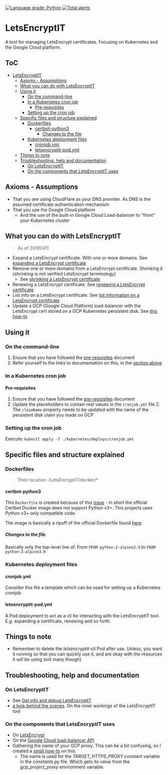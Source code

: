 [![Language grade: Python](https://img.shields.io/lgtm/grade/python/g/larssb/LetsEncryptIT.svg?logo=lgtm&logoWidth=18)](https://lgtm.com/projects/g/larssb/LetsEncryptIT/context:python)
[![Total alerts](https://img.shields.io/lgtm/alerts/g/larssb/LetsEncryptIT.svg?logo=lgtm&logoWidth=18)](https://lgtm.com/projects/g/larssb/LetsEncryptIT/alerts/)

# LetsEncryptIT

A tool for managing LetsEncrypt certificates. Focusing on Kubernetes and the Google Cloud platform.

## ToC <!-- omit in toc -->

- [LetsEncryptIT](#letsencryptit)
  - [Axioms - Assumptions](#axioms---assumptions)
  - [What you can do with LetsEncryptIT](#what-you-can-do-with-letsencryptit)
  - [Using it](#using-it)
    - [On the command-line](#on-the-command-line)
    - [In a Kubernetes cron job](#in-a-kubernetes-cron-job)
      - [Pre-requisites](#pre-requisites)
    - [Setting up the cron job](#setting-up-the-cron-job)
  - [Specific files and structure explained](#specific-files-and-structure-explained)
    - [Dockerfiles](#dockerfiles)
      - [certbot-python3](#certbot-python3)
        - [Changes to the file](#changes-to-the-file)
    - [Kubernetes deployment files](#kubernetes-deployment-files)
      - [cronjob.yml](#cronjobyml)
      - [letsencryptit-pod.yml](#letsencryptit-podyml)
  - [Things to note](#things-to-note)
  - [Troubleshooting, help and documentation](#troubleshooting-help-and-documentation)
    - [On LetsEncryptIT](#on-letsencryptit)
    - [On the components that LetsEncryptIT uses](#on-the-components-that-letsencryptit-uses)

## Axioms - Assumptions

- That you are using CloudFlare as your DNS provider. As DNS is the assumed certificate authentication mechanism
- That you use the Google Cloud platform
  - And the use of the built-in Google Cloud Load-balancer to "front" your Kubernetes cluster

## What you can do with LetsEncryptIT

> As of 20190411

- Expand a LetsEncrypt certificate. With one or more domains. See [expanding a LetsEncrypt certificate](./docs/expanding_letsencrypt_cert.md)
- Remove one or more domains from a LetsEncrypt certificate. Shrinking it (_shrinking_ is not verified LetsEncrypt terminology)
  - See [shrinking a LetsEncrypt certificate](./docs/shrink_letsencrypt_cert.md)
- Renewing a LetsEncrypt certificate. See [renewing a LetsEncrypt certificate](./docs/renew_letsencrypt_cert.md)
- List info on a LetsEncrypt certificate. See [list information on a LetsEncrypt certificate](./docs/list_letsencrypt_cert.md)
- Update a GCP (Google Cloud Platform) load-balancer with the LetsEncrypt cert stored on a GCP Kubernetes persistent disk. See [this how-to](./docs/update_gcp_lb_cert.md)

## Using it

### On the command-line

1. Ensure that you have followed the [pre-requisites](./docs/pre_requisites.md) document
2. Refer yourself to the links to documentation on this, in the [section above](#What-you-can–do-with-LetsEncryptIT)

### In a Kubernetes cron job

#### Pre-requisites

1. Ensure that you have followed the [pre-requisites](./docs/pre_requisites.md) document
2. Update the placeholders to contain real values in the `cronjob.yml` file
    2. The `claimName` property needs to be updated with the name of the persistent disk claim you made on GCP

### Setting up the cron job

Execute: `kubectl apply -f ./kubernetes/deploys/cronjob.yml`

## Specific files and structure explained

### Dockerfiles

> Their location: /LetsEncryptIT/docker/*

#### certbot-python3

This `Dockerfile` is created because of this [issue](https://github.com/certbot/certbot/issues/6851) - in short the official Certbot Docker image does not support Python v3+. This projects uses Python v3+ only compatible code.

The image is basically a ripoff of the official Dockerfile found [here](https://github.com/certbot/certbot/blob/master/Dockerfile)

##### Changes to the file

Basically only the top-level line of. From `FROM python:2-alpine3.9` to `FROM python:3-alpine3.9`

### Kubernetes deployment files

#### cronjob.yml

Consider this file a template which can be used for setting up a Kubernetes cronjob.

#### letsencryptit-pod.yml

A Pod deployment to act as a cli for interacting with the LetsEncryptIT tool. E.g. expanding a certificate, renewing and so forth.

## Things to note

- Remember to delete the _letsencryptit-cli_ Pod after use. Unless, you want it running so that you can quickly use it, and are okay with the resources it will be using (not many though)

## Troubleshooting, help and documentation

### On LetsEncryptIT

- See [Get info and debug LetsEncryptIT](./docs/debug_info.md)
- [a look behind the scenes](.docs/behind_scene_technical_details.md). On the inner workings of the LetsEncryptIT tool

### On the components that LetsEncryptIT uses

- On [LetsEncrypt](.docs/help_on_letsencrypt.md)
- On the [Google Cloud load-balancer API](.docs/gcp_lb_api.md)
- Gathering the name of your GCP proxy. This can be a bit confusing, so I created a [small how-to](./docs/gcp_proxy_get_name.md) on this.
  - The name is used for the _TARGET_HTTPS_PROXY_ constant variable in the _constants.py_ file. Which gets its value from the _gcp_project_proxy_ environment variable.